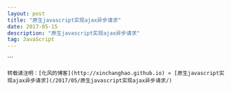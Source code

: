 ```yaml
---
layout: post
title: "原生javascript实现ajax异步请求"
date: 2017-05-15
description: "原生javascript实现ajax异步请求"
tag: JavaScript
---
```


﻿```
<script type="text/javascript">
 //格式化post参数,此为post请求操作时使用,get无需使用
            function formatParams(jsonData) {
                var arr = [];
                for (var name in jsonData) {
                    arr.push(encodeURIComponent(name) + "=" + encodeURIComponent(jsonData[name]));
                }
                arr.push(("v=" + Math.random()).replace(".",""));
                return arr.join("&");
            }

    //创建XHR对象
    function createXMLHttp() {
        var XmlHttp;
        if (window.ActiveXObject) {
            //IE6及其之前的版本中，XHR对象是通过MSXML库中的一个ActiveX对象实现的。
            // 《js高级程序设计中》细化了IE中此类对象的不同版本，即MSXML2.XMLHttp、MSXML2.XMLHttp.3.0 和 MSXML2.XMLHttp.6.0；
            // !!!可以直接使用下面的语句创建： var XmlHttp=new ActiveXObject(’Microsoft.XMLHTTP’);
            var arr = ["MSXML2.XMLHttp.6.0", "MSXML2.XMLHttp.5.0", "MSXML2.XMLHttp.4.0", "MSXML2.XMLHttp.3.0", "MSXML2.XMLHttp", "Microsoft.XMLHttp"];
            for (var i = 0; i < arr.length; i++) {
                try {
                    XmlHttp = new ActiveXObject(arr[i]);
                    return XmlHttp;
                }
                catch (error) { }
            }
        }
        else {
            try {
                XmlHttp = new XMLHttpRequest();
                return XmlHttp;
            }
            catch (otherError) { }
        }
    }
    //js原生ajax请求方法
    window.onload=function xmlPost() {
        var xmlHttp = createXMLHttp();
        //POST请求
        //var data = formatParams(jsondata);
        var url = "www.example.com";
        xmlHttp.open('get', url, true);
        xmlHttp.setRequestHeader("Content-Type", "application/x-www-form-urlencoded");
        //如果open方法用的是post方式，相应的参数要写到send方法里
        xmlHttp.send();
        xmlHttp.onreadystatechange = function () {
            if (xmlHttp.readyState == 4 && xmlHttp.status == 200) {
                var data =eval("(" + xmlHttp.responseText + ")");
                return data;
            }
        }
    }
</script>

```
转载请注明：[化风的博客](http://xinchanghao.github.io) » [原生javascript实现ajax异步请求](/2017/05/原生javascript实现ajax异步请求/)  
